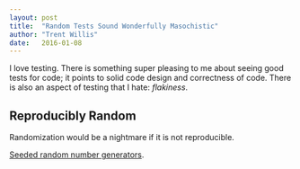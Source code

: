 ```yaml
---
layout: post
title:  "Random Tests Sound Wonderfully Masochistic"
author: "Trent Willis"
date:   2016-01-08
---
```


I love testing. There is something super pleasing to me about seeing good tests for code; it points to solid code design and correctness of code. There is also an aspect of testing that I hate: _flakiness_.

## Reproducibly Random


Randomization would be a nightmare if it is not reproducible.

[Seeded random number generators](https://en.wikipedia.org/wiki/Random_seed).